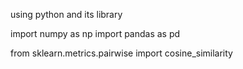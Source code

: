 using python and its library

import numpy as np 
import pandas as pd

from sklearn.metrics.pairwise import cosine_similarity
